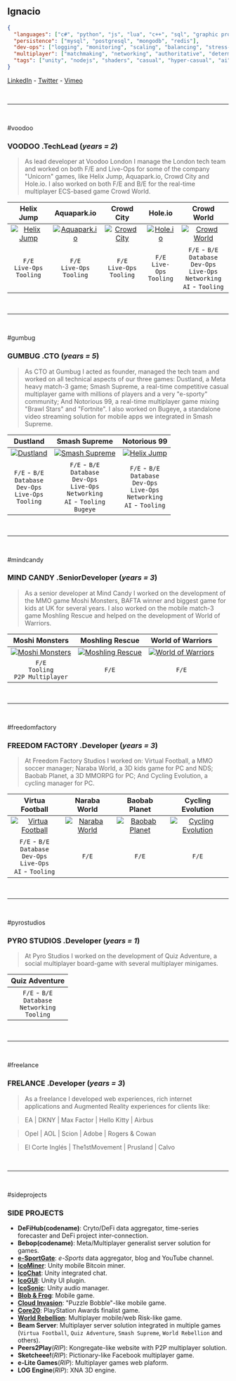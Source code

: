 ## **Ignacio**
```json
{
  "languages": ["c#", "python", "js", "lua", "c++", "sql", "graphic programming", "solidity"],
  "persistence": ["mysql", "postgresql", "mongodb", "redis"],
  "dev-ops": ["logging", "monitoring", "scaling", "balancing", "stress-testing", "a/b-testing", "remote-config", "analytics"],
  "multiplayer": ["matchmaking", "networking", "authoritative", "deterministic-lock-step", "tcp", "udp", "rudp", "web-sockets"],
  "tags": ["unity", "nodejs", "shaders", "casual", "hyper-casual", "ai", "machine-learning", "ethereum", "scrum", "agile"]
}
```

[LinkedIn](https://www.linkedin.com/in/ignacio-garmendia-a2076a3/) - [Twitter](https://twitter.com/Codepolita) - [Vimeo](https://vimeo.com/user4039935)

<br/>

---

<br/>

#voodoo
### **VOODOO** .TechLead (*years = 2*)
> As lead developer at Voodoo London I manage the London tech team and worked on both F/E and Live-Ops for some of the company "Unicorn" games, like Helix Jump, Aquapark.io, Crowd City and Hole.io. I also worked on both F/E and B/E for the real-time multiplayer ECS-based game Crowd World.

| Helix Jump | Aquapark.io | Crowd City | Hole.io | Crowd World |
| :---: | :---: | :---: | :---: | :---: |
| [![Helix Jump](http://img.youtube.com/vi/jhhqLsF074k/0.jpg)](http://www.youtube.com/watch?v=jhhqLsF074k) | [![Aquapark.io](http://img.youtube.com/vi/GBeLmwW__BY/0.jpg)](http://www.youtube.com/watch?v=GBeLmwW__BY) | [![Crowd City](http://img.youtube.com/vi/FL7UQiGJvdQ/0.jpg)](http://www.youtube.com/watch?v=FL7UQiGJvdQ) | [![Hole.io](http://img.youtube.com/vi/lJDYb73h_qk/0.jpg)](http://www.youtube.com/watch?v=lJDYb73h_qk) | [![Crowd World](http://img.youtube.com/vi/xGBrSkeZxuw/0.jpg)](http://www.youtube.com/watch?v=xGBrSkeZxuw) |
| `F/E`<br/>`Live-Ops`<br/>`Tooling` | `F/E`<br/>`Live-Ops`<br/>`Tooling` | `F/E`<br/>`Live-Ops`<br/>`Tooling` | `F/E`<br/>`Live-Ops`<br/>`Tooling` | `F/E` - `B/E`<br/>`Database`<br/>`Dev-Ops`<br/>`Live-Ops`<br/>`Networking`<br/>`AI` - `Tooling` |   

<br/>

---

<br/>

#gumbug
### **GUMBUG** .CTO (*years = 5*)
> As CTO at Gumbug I acted as founder, managed the tech team and worked on all technical aspects of our three games: Dustland, a Meta heavy match-3 game; Smash Supreme, a real-time competitive casual multiplayer game with millions of players and a very "e-sporty" community; And Notorious 99, a real-time multiplayer game mixing "Brawl Stars" and "Fortnite". I also worked on Bugeye, a standalone video streaming solution for mobile apps we integrated in Smash Supreme.
> 
| Dustland | Smash Supreme | Notorious 99 |
| :---: | :---: | :---: |
| [![Dustland](http://img.youtube.com/vi/up7XVYRfiW0/0.jpg)](http://www.youtube.com/watch?v=up7XVYRfiW0) | [![Smash Supreme](http://img.youtube.com/vi/wmNJFQ48f0U/0.jpg)](http://www.youtube.com/watch?v=wmNJFQ48f0U) | [![Helix Jump](http://img.youtube.com/vi/ojWSzx2M5BM/0.jpg)](http://www.youtube.com/watch?v=ojWSzx2M5BM) |
| `F/E` - `B/E`<br/>`Database`<br/>`Dev-Ops`<br/>`Live-Ops`<br/>`Tooling` | `F/E` - `B/E`<br/>`Database`<br/>`Dev-Ops`<br/>`Live-Ops`</br>`Networking`<br/>`AI` - `Tooling`<br/>`Bugeye` | `F/E` - `B/E`<br/>`Database`<br/>`Dev-Ops`<br/>`Live-Ops`</br>`Networking`<br/>`AI` - `Tooling` |

<br/>

---

<br/>

#mindcandy
### **MIND CANDY** .SeniorDeveloper (*years = 3*)
> As a senior developer at Mind Candy I worked on the development of the MMO game Moshi Monsters, BAFTA winner and biggest game for kids at UK for several years. I also worked on the mobile match-3 game Moshling Rescue and helped on the development of World of Warriors.
> 
| Moshi Monsters | Moshling Rescue | World of Warriors |
| :---: | :---: | :---: |
| [![Moshi Monsters](http://img.youtube.com/vi/RADumi98ZgA/0.jpg)](http://www.youtube.com/watch?v=RADumi98ZgA) | [![Moshling Rescue](http://img.youtube.com/vi/7r-Q0L8x-k0/0.jpg)](http://www.youtube.com/watch?v=7r-Q0L8x-k0) | [![World of Warriors](http://img.youtube.com/vi/tIPu-e6qSw4/0.jpg)](http://www.youtube.com/watch?v=tIPu-e6qSw4) |
| `F/E`<br/>`Tooling`<br/>`P2P Multiplayer` | `F/E` | `F/E` |

<br/>

---

<br/>

#freedomfactory
### **FREEDOM FACTORY** .Developer (*years = 3*)
> At Freedom Factory Studios I worked on: Virtual Football, a MMO soccer manager; Naraba World, a 3D kids game for PC and NDS; Baobab Planet, a 3D MMORPG for PC; And Cycling Evolution, a cycling manager for PC.

| Virtua Football | Naraba World | Baobab Planet | Cycling Evolution |
| :---: | :---: | :---: | :---: |
| [![Virtua Football](http://img.youtube.com/vi/vq_mzEoVlh8/0.jpg)](http://www.youtube.com/watch?v=vq_mzEoVlh8) | [![Naraba World](http://img.youtube.com/vi/bF5DJOQkFPE/0.jpg)](http://www.youtube.com/watch?v=bF5DJOQkFPE) | [![Baobab Planet](http://img.youtube.com/vi/wIX0pHa6BKQ/0.jpg)](http://www.youtube.com/watch?v=wIX0pHa6BKQ) | [![Cycling Evolution](http://img.youtube.com/vi/IsHRIYzHxFo/0.jpg)](http://www.youtube.com/watch?v=IsHRIYzHxFo) |
| `F/E` - `B/E`<br/>`Database`<br/>`Dev-Ops`<br/>`Live-Ops`<br/>`AI` - `Tooling` | `F/E` | `F/E` | `F/E` |

<br/>

---

<br/>

#pyrostudios
### **PYRO STUDIOS** .Developer (*years = 1*)
> At Pyro Studios I worked on the development of Quiz Adventure, a social multiplayer board-game with several multiplayer minigames.

| Quiz Adventure |
| :---: |
| `F/E` - `B/E`<br/>`Database`<br/>`Networking`<br/>`Tooling` |

<br/>

---

<br/>

#freelance
### **FRELANCE** .Developer (*years = 3*)
> As a freelance I developed web experiences, rich internet applications and Augmented Reality experiences for clients like:

> EA | DKNY | Max Factor | Hello Kitty | Airbus

> Opel | AOL | Scion | Adobe | Rogers & Cowan

> El Corte Inglés | The1stMovement | Prusland | Calvo

<br/>

---

<br/>

#sideprojects
### **SIDE PROJECTS**
- **DeFiHub(codename)**: Cryto/DeFi data aggregator, time-series forecaster and DeFi project inter-connection.
- **Bebop(codename)**: Meta/Multiplayer generalist server solution for games.
- **[e-SportGate](https://www.youtube.com/channel/UC-4Iqsm8YnTEG7PkehUsZww)**: *e-Sports* data aggregator, blog and YouTube channel.
- **[IcoMiner](http://icoplay.com/plugins/)**: Unity mobile Bitcoin miner.
- **[IcoChat](http://icoplay.com/plugins/)**: Unity integrated chat.
- **[IcoGUI](http://icoplay.com/plugins/)**: Unity UI plugin.
- **[IcoSonic](http://icoplay.com/plugins/)**: Unity audio manager.
- **[Blob & Frog](https://appadvice.com/app/blob-frog/888738436)**: Mobile game.
- **[Cloud Invasion](https://androidappsapk.co/detail-cloud-invasion/)**: "Puzzle Bobble"-like mobile game.
- **[Core20](https://www.youtube.com/watch?v=8FJGmq7RFGQ)**: PlayStation Awards finalist game.
- **[World Rebellion](https://apkpure.com/es/world-rebellion-ii/air.com.firstcontactstudios.worldrebellionii)**: Multiplayer mobile/web Risk-like game.
- **Beam Server**: Multiplayer server solution integrated in multiple games (`Virtua Football`, `Quiz Adventure`, `Smash Supreme`, `World Rebellion` and others).
- **Peers2Play**(*RIP*): Kongregate-like website with P2P multiplayer solution.
- **Sketcheee!**(*RIP*): Pictionary-like Facebook multiplayer game.
- **e-Lite Games**(*RIP*): Multiplayer games web plaform.
- **LOG Engine**(*RIP*): XNA 3D engine.
